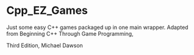 # Cpp_EZ_Games
Just some easy C++ games packaged up in one main wrapper.
Adapted from Beginning C++ Through Game Programming,

Third Edition, Michael Dawson

